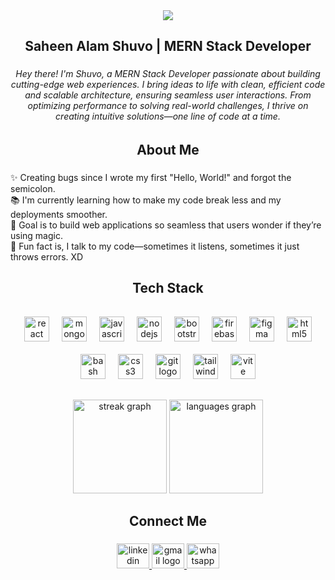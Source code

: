 <div align="center">
  <img src="https://i.ibb.co.com/vxrq6gHM/Github-Banner.png" style="max-width: 100%; height: auto;" />
</div>

###

<h2 align="center">Saheen Alam Shuvo | MERN Stack Developer</h2>

###

<h6 align="center">Hey there! I'm Shuvo, a MERN Stack Developer passionate about building cutting-edge web experiences. I bring ideas to life with clean, efficient code and scalable architecture, ensuring seamless user interactions. From optimizing performance to solving real-world challenges, I thrive on creating intuitive solutions—one line of code at a time.</h6>

###

<h2 align="center">About Me</h2>

###

<p align="left">✨ Creating bugs since I wrote my first "Hello, World!" and forgot the semicolon.  <br>📚 I'm currently learning how to make my code break less and my deployments smoother.  <br>🎯 Goal is to build web applications so seamless that users wonder if they’re using magic.  <br>🎲 Fun fact is, I talk to my code—sometimes it listens, sometimes it just throws errors. XD</p>

###

<h2 align="center">Tech Stack</h2>

###

<div align="center" style="display: flex; flex-wrap: wrap; justify-content: center;">
  <img src="https://cdn.jsdelivr.net/gh/devicons/devicon/icons/react/react-original.svg" height="40" alt="react logo" style="margin: 10px;" />
  <img src="https://cdn.jsdelivr.net/gh/devicons/devicon/icons/mongodb/mongodb-original.svg" height="40" alt="mongodb logo" style="margin: 10px;" />
  <img src="https://cdn.jsdelivr.net/gh/devicons/devicon/icons/javascript/javascript-original.svg" height="40" alt="javascript logo" style="margin: 10px;" />
  <img src="https://cdn.jsdelivr.net/gh/devicons/devicon/icons/nodejs/nodejs-original.svg" height="40" alt="nodejs logo" style="margin: 10px;" />
  <img src="https://cdn.jsdelivr.net/gh/devicons/devicon/icons/bootstrap/bootstrap-original.svg" height="40" alt="bootstrap logo" style="margin: 10px;" />
  <img src="https://cdn.jsdelivr.net/gh/devicons/devicon/icons/firebase/firebase-plain.svg" height="40" alt="firebase logo" style="margin: 10px;" />
  <img src="https://cdn.jsdelivr.net/gh/devicons/devicon/icons/figma/figma-original.svg" height="40" alt="figma logo" style="margin: 10px;" />
  <img src="https://cdn.jsdelivr.net/gh/devicons/devicon/icons/html5/html5-original.svg" height="40" alt="html5 logo" style="margin: 10px;" />
  <img src="https://cdn.jsdelivr.net/gh/devicons/devicon/icons/bash/bash-original.svg" height="40" alt="bash logo" style="margin: 10px;" />
  <img src="https://cdn.jsdelivr.net/gh/devicons/devicon/icons/css3/css3-original.svg" height="40" alt="css3 logo" style="margin: 10px;" />
  <img src="https://cdn.jsdelivr.net/gh/devicons/devicon/icons/git/git-original.svg" height="40" alt="git logo" style="margin: 10px;" />
  <img src="https://cdn.simpleicons.org/tailwindcss/06B6D4" height="40" alt="tailwindcss logo" style="margin: 10px;" />
  <img src="https://skillicons.dev/icons?i=vite" height="40" alt="vite logo" style="margin: 10px;" />
</div>


###

<div align="center">
  <img src="https://streak-stats.demolab.com?user=saheen-shuvo&locale=en&mode=daily&theme=dracula&hide_border=false&border_radius=5&order=3" height="150" alt="streak graph"  />
  <img src="https://github-readme-stats.vercel.app/api/top-langs?username=saheen-shuvo&locale=en&hide_title=false&layout=compact&card_width=320&langs_count=5&theme=dracula&hide_border=false&order=2" height="150" alt="languages graph"  />
</div>

###

<h2 align="center">Connect Me</h2>

###

<div align="center">
  <a href="https://www.linkedin.com/in/saheen-alam-shuvo-182-li/" target="_blank">
    <img src="https://raw.githubusercontent.com/maurodesouza/profile-readme-generator/master/src/assets/icons/social/linkedin/default.svg" width="52" height="40" alt="linkedin logo"  />
  </a>
  <a href="saheenshuvo182@gmail.com" target="_blank">
    <img src="https://raw.githubusercontent.com/maurodesouza/profile-readme-generator/master/src/assets/icons/social/gmail/default.svg" width="52" height="40" alt="gmail logo"  />
  </a>
  <a href="+8801751967704" target="_blank">
    <img src="https://raw.githubusercontent.com/maurodesouza/profile-readme-generator/master/src/assets/icons/social/whatsapp/default.svg" width="52" height="40" alt="whatsapp logo"  />
  </a>
</div>

###
